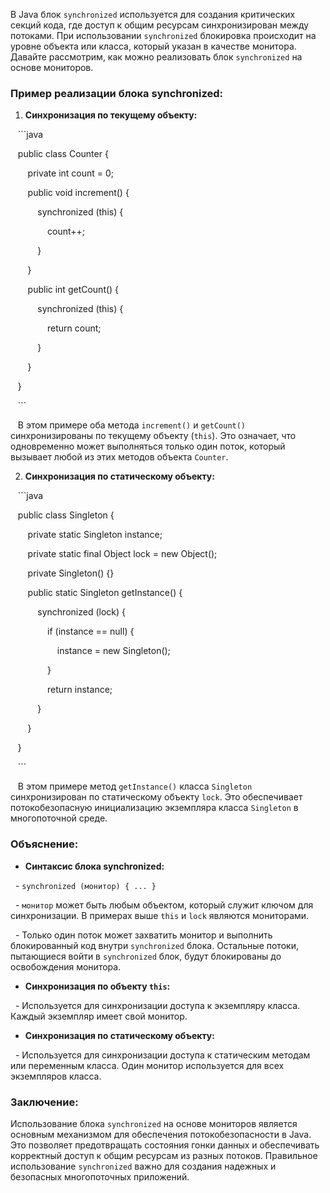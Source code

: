 В Java блок `synchronized` используется для создания критических секций кода, где доступ к общим ресурсам синхронизирован между потоками. При использовании `synchronized` блокировка происходит на уровне объекта или класса, который указан в качестве монитора. Давайте рассмотрим, как можно реализовать блок `synchronized` на основе мониторов.

### Пример реализации блока synchronized:

1. **Синхронизация по текущему объекту:**

   ```java

   public class Counter {

       private int count = 0;

       public void increment() {

           synchronized (this) {

               count++;

           }

       }

       public int getCount() {

           synchronized (this) {

               return count;

           }

       }

   }

   ```

   В этом примере оба метода `increment()` и `getCount()` синхронизированы по текущему объекту (`this`). Это означает, что одновременно может выполняться только один поток, который вызывает любой из этих методов объекта `Counter`.

2. **Синхронизация по статическому объекту:**

   ```java

   public class Singleton {

       private static Singleton instance;

       private static final Object lock = new Object();

       private Singleton() {}

       public static Singleton getInstance() {

           synchronized (lock) {

               if (instance == null) {

                   instance = new Singleton();

               }

               return instance;

           }

       }

   }

   ```

   В этом примере метод `getInstance()` класса `Singleton` синхронизирован по статическому объекту `lock`. Это обеспечивает потокобезопасную инициализацию экземпляра класса `Singleton` в многопоточной среде.

### Объяснение:

- **Синтаксис блока synchronized:**

  - `synchronized (монитор) { ... }`

  - `монитор` может быть любым объектом, который служит ключом для синхронизации. В примерах выше `this` и `lock` являются мониторами.

  - Только один поток может захватить монитор и выполнить блокированный код внутри `synchronized` блока. Остальные потоки, пытающиеся войти в `synchronized` блок, будут блокированы до освобождения монитора.

- **Синхронизация по объекту `this`:**

  - Используется для синхронизации доступа к экземпляру класса. Каждый экземпляр имеет свой монитор.

- **Синхронизация по статическому объекту:**

  - Используется для синхронизации доступа к статическим методам или переменным класса. Один монитор используется для всех экземпляров класса.

### Заключение:

Использование блока `synchronized` на основе мониторов является основным механизмом для обеспечения потокобезопасности в Java. Это позволяет предотвращать состояния гонки данных и обеспечивать корректный доступ к общим ресурсам из разных потоков. Правильное использование `synchronized` важно для создания надежных и безопасных многопоточных приложений.